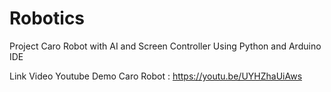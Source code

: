 # Robotics
Project Caro Robot with AI and Screen Controller Using Python and Arduino IDE

Link Video Youtube Demo Caro Robot : https://youtu.be/UYHZhaUiAws
